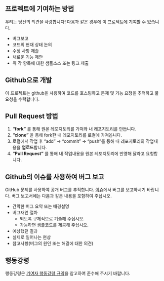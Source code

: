 ## 프로젝트에 기여하는 방법
우리는 당신의 의견을 사랑합니다!  다음과 같은 경우에 이 프로젝트에 기여할 수 있습니다.

-   버그보고
-   코드의 현재 상태 논의
-   수정 사항 제출
-   새로운 기능 제안
-   위 각 항목에 대한 샘플소스 또는 링크 제출


## Github으로 개발
이 프로젝트는 github을 사용하여 코드를 호스팅하고 문제 및 기능 요청을 추적하고 풀 요청을 수락합니다.


## Pull Request 방법
1.  **“fork”** 를 통해 원본 레포지토리를 가져와 내 레포지토리를 만듭니다.
2.  **“clone”** 을 통해 fork한 내 레포지토리를 로컬에 가져옵니다.
3.  로컬에서 작업 후 “add” -> “commit” -> “push”를 통해 내 레포지토리의 작업내용을  **업로드**합니다.
4.  **“Pull Request”** 를 통해 내 작업내용을 원본 레포지토리에 반영해 달라고 요청합니다.


## Github의 이슈를 사용하여 버그 보고
GitHub 문제를 사용하여 공개 버그를 추적합니다. [이슈](https://github.com/HuneOpenUp/ossFileTransferClient/issues)에서 버그를 보고하시기 바랍니다.
버그 보고서에는 다음과 같은 내용을 포함하여 주십시오.

* 간략한 버그 요약 또는 배경설명
* 버그재연 절차
	* 되도록 구체적으로 기술해 주십시오.
	* 가능하면 샘플코드를 제공해 주십시오.
* 예상했던 결과
* 실제로 일어나는 현상
* 참고사항(버그의 원인 또는 해결에 대한 의견)


## 행동강령
행동강령은 [기여자 행동강령 규약](https://github.com/HuneOpenUp/ossFileTransferClient/blob/master/CODE_OF_CONDUCT.md)을 참고하여 준수해 주시기 바랍니다.

